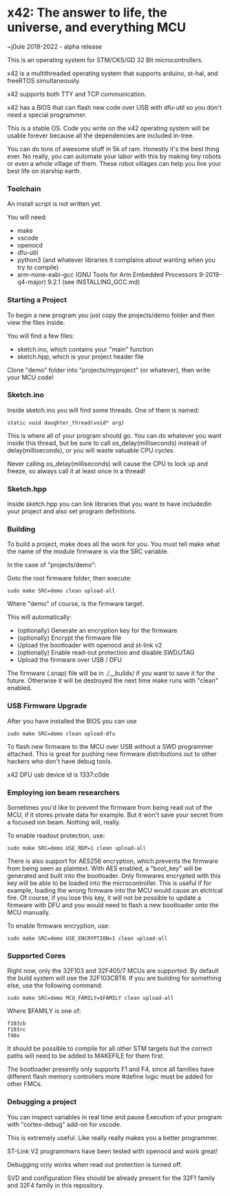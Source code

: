# x42: The answer to life, the universe, and everything MCU

~j0ule 2019-2022 - alpha release

This is an operating system for 
STM/CKS/GD 32 Bit microcontrollers.

x42 is a multithreaded operating 
system that supports arduino, st-hal, 
and freeRTOS simultaneously.

x42 supports both TTY and TCP 
communication.

x42 has a BIOS that can flash 
new code over USB with dfu-util 
so you don't need a special 
programmer.

This is a stable OS. Code you write 
on the x42 operating system will 
be usable forever because all the 
dependencies are included in-tree.

You can do tons of awesome stuff 
in 5k of ram. Honestly it's the 
best thing ever. No really, you 
can automate your labor with this 
by making tiny robots or even a 
whole village of them. These robot 
villages can help you live your 
best life on starship earth.


### Toolchain

An install script is not written yet. 

You will need:

- make
- vscode
- openocd
- dfu-util
- python3 (and whatever libraries it complains about wanting when you try to compile)
- arm-none-eabi-gcc (GNU Tools for Arm Embedded Processors 9-2019-q4-major) 9.2.1 (see INSTALLING_GCC.md)


### Starting a Project

To begin a new program you just copy 
the projects/demo folder and then view
the files inside. 

You will find a few files:

- sketch.ino, which contains your "main" function
- sketch.hpp, which is your project header file

Clone "demo" folder into "projects/myproject" (or whatever), 
then write your MCU code!


### Sketch.ino

Inside sketch.ino you will find some 
threads. One of them is named:
    
    static void daughter_thread(void* arg)
    
This is where all of your program 
should go. You can do whatever
you want inside this thread, but be 
sure to call os_delay(milliseconds) 
instead of delay(milliseconds), or 
you will waste valuable CPU cycles. 

Never calling os_delay(milliseconds) 
will cause the CPU to lock up and 
freeze, so always call it at least 
once in a thread!


### Sketch.hpp

Inside sketch.hpp you can link 
libraries that you want to have 
includedin your project and also 
set program definitions. 


### Building

To build a project, make does all 
the work for you. You must tell make
what the name of the module firmware 
is via the SRC variable. 

In the case of "projects/demo":

Goto the root firmware folder, 
then execute:

    sudo make SRC=demo clean upload-all

Where "demo" of course, is the 
firmware target.

This will automatically: 

- (optionally) Generate an encryption key for the firmware
- (optionally) Encrypt the firmware file
- Upload the bootloader with openocd and st-link v2
- (optionally) Enable read-out protection and disable SWD/JTAG
- Upload the firmware over USB / DFU 

The firmware (.snap) file will be 
in ./__builds/<project> if you want 
to save it for the future. Otherwise 
it will be destroyed the next time 
make runs with "clean" enabled.

### USB Firmware Upgrade

After you have installed the BIOS
you can use     

    sudo make SRC=demo clean upload-dfu

To flash new firmware to the MCU 
over USB without a SWD programmer 
attached. This is great for pushing 
new firmware distributions out to 
other hackers who don't have debug
tools.

x42 DFU usb device id is 1337:c0de

### Employing ion beam researchers

Sometimes you'd like to prevent the 
firmware from being read out of the 
MCU, if it stores private data for
example. But it won't save your 
secret from a focused ion beam. 
Nothing will, really.

To enable readout protection, use:

    sudo make SRC=demo USE_RDP=1 clean upload-all

There is also support for AES256 
encryption, which prevents the 
firmware from being seen as 
plaintext. With AES enabled, 
a "boot_key" will be generated and 
built into the bootloader. 
Only firmwares encrypted with this 
key will be able to be loaded into 
the microcontroller. This is useful 
if for example, loading the wrong 
firmware into the MCU would cause 
an elctrical fire. Of course, if 
you lose this key, it will not be 
possible to update a firmware with 
DFU and you would need to flash a 
new bootloader onto the MCU manually.

To enable firmware encryption, use:

    sudo make SRC=demo USE_ENCRYPTION=1 clean upload-all

    
### Supported Cores

Right now, only the 32F103 and 
32F405/7 MCUs are supported. By 
default the build system will use 
the 32F103CBT6. If you are building 
for something else, use the 
following command:

    sudo make SRC=demo MCU_FAMILY=$FAMILY clean upload-all

Where $FAMILY is one of:

    f103cb
    f103rc
    f40x
    
It should be possible to compile for 
all other STM targets but the correct 
paths will need to be added to MAKEFILE
for them first.
    
The bootloader presently only supports
F1 and F4, since all families have
different flash memory controllers 
more #define logic must be added for 
other FMCs.

    
### Debugging a project

You can inspect variables in real 
time and pause Execution of your 
program with "cortex-debug" add-on 
for vscode. 

This is extremely useful. Like really
really makes you a better programmer. 

ST-Link V2 programmwrs have been tested with 
openocd and work great!

Debugging only works when read out 
protection is turned off. 

SVD and configuration files should 
be already present for the 32F1 
family and 32F4 family in this 
repository.
